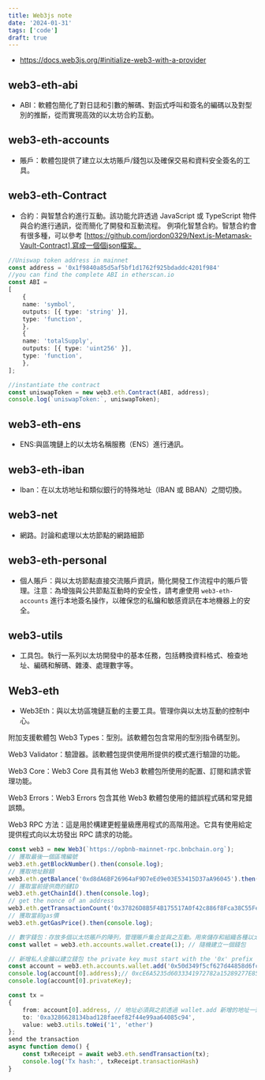 ```yaml
---
title: Web3js note
date: '2024-01-31'
tags: ['code']
draft: true
---
```


- https://docs.web3js.org/#initialize-web3-with-a-provider

## web3-eth-abi
- ABI：軟體包簡化了對日誌和引數的解碼、對函式呼叫和簽名的編碼以及對型別的推斷，從而實現高效的以太坊合約互動。

## web3-eth-accounts
- 賬戶：軟體包提供了建立以太坊賬戶/錢包以及確保交易和資料安全簽名的工具。

## web3-eth-Contract 
- 合約：與智慧合約進行互動。該功能允許透過 JavaScript 或 TypeScript 物件與合約進行通訊，從而簡化了開發和互動流程。
例項化智慧合約。智慧合約會有很多種，可以參考 [https://github.com/jordon0329/Next.js-Metamask-Vault-Contract],寫成一個個json檔案。
```ts 
//Uniswap token address in mainnet
const address = '0x1f9840a85d5af5bf1d1762f925bdaddc4201f984'
//you can find the complete ABI in etherscan.io
const ABI = 
[
    {
    name: 'symbol',
    outputs: [{ type: 'string' }],
    type: 'function',
    },
    {
    name: 'totalSupply',
    outputs: [{ type: 'uint256' }],
    type: 'function',
    },
];

//instantiate the contract
const uniswapToken = new web3.eth.Contract(ABI, address);
console.log(`uniswapToken:`, uniswapToken);
```

## web3-eth-ens 
- ENS:與區塊鏈上的以太坊名稱服務（ENS）進行通訊。

## web3-eth-iban
- Iban：在以太坊地址和類似銀行的特殊地址（IBAN 或 BBAN）之間切換。

## web3-net
- 網路。討論和處理以太坊節點的網路細節

## web3-eth-personal
- 個人賬戶：與以太坊節點直接交流賬戶資訊，簡化開發工作流程中的賬戶管理。注意：為增強與公共節點互動時的安全性，請考慮使用 `web3-eth-accounts` 進行本地簽名操作，以確保您的私鑰和敏感資訊在本地機器上的安全。

## web3-utils 
- 工具包。執行一系列以太坊開發中的基本任務，包括轉換資料格式、檢查地址、編碼和解碼、雜湊、處理數字等。

## Web3-eth
- Web3Eth：與以太坊區塊鏈互動的主要工具。管理你與以太坊互動的控制中心。

附加支援軟體包
Web3 Types：型別。該軟體包包含常用的型別指令碼型別。

Web3 Validator：驗證器。該軟體包提供使用所提供的模式進行驗證的功能。

Web3 Core：Web3 Core 具有其他 Web3 軟體包所使用的配置、訂閱和請求管理功能。

Web3 Errors：Web3 Errors 包含其他 Web3 軟體包使用的錯誤程式碼和常見錯誤類。

Web3 RPC 方法：這是用於構建更輕量級應用程式的高階用途。它具有使用給定提供程式向以太坊發出 RPC 請求的功能。

```ts
const web3 = new Web3(`https://opbnb-mainnet-rpc.bnbchain.org`);
// 獲取最後一個區塊編號
web3.eth.getBlockNumber().then(console.log);
// 獲取地址餘額
web3.eth.getBalance('0xd8dA6BF26964aF9D7eEd9e03E53415D37aA96045').then(console.log);
// 獲取當前提供商的鏈ID
web3.eth.getChainId().then(console.log);
// get the nonce of an address
web3.eth.getTransactionCount('0x37826D8B5F4B175517A0f42c886f8Fca38C55Fe7').then(console.log);
// 獲取當前gas價
web3.eth.getGasPrice().then(console.log);

// 數字錢包：存放多個以太坊賬戶的陣列，管理賬戶集合並與之互動。用來儲存和組織各種以太坊地址。
const wallet = web3.eth.accounts.wallet.create(1); // 隨機建立一個錢包

// 新增私人金鑰以建立錢包 the private key must start with the '0x' prefix
const account = web3.eth.accounts.wallet.add('0x50d349f5cf627d44858d6fcb6fbf15d27457d35c58ba2d5cfeaf455f25db5bec');
console.log(account[0].address);// 0xcE6A5235d6033341972782a15289277E85E5b305
console.log(account[0].privateKey);

const tx =
{
    from: account[0].address, // 地址必須與之前透過 wallet.add 新增的地址一致
    to: '0xa3286628134bad128faeef82f44e99aa64085c94',
    value: web3.utils.toWei('1', 'ether')
};
send the transaction
async function demo() {
    const txReceipt = await web3.eth.sendTransaction(tx);
    console.log('Tx hash:', txReceipt.transactionHash)
}

```